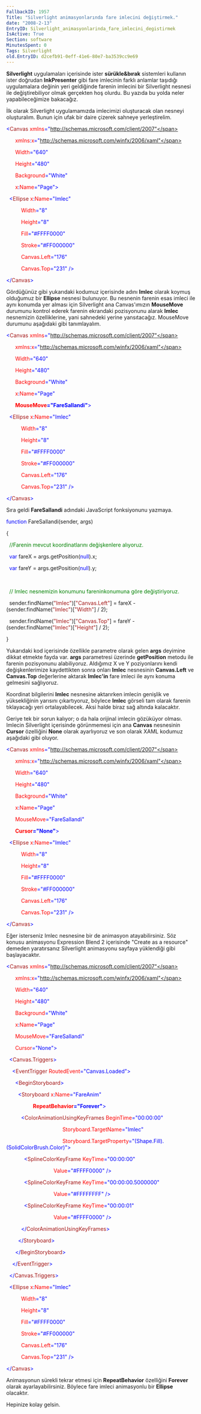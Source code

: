 ```yaml
---
FallbackID: 1957
Title: "Silverlight animasyonlarında fare imlecini değiştirmek."
date: "2008-2-13"
EntryID: Silverlight_animasyonlarinda_fare_imlecini_degistirmek
IsActive: True
Section: software
MinutesSpent: 0
Tags: Silverlight
old.EntryID: d2cefb91-0eff-41e6-80e7-ba3539cc9e69
---
```

**Silverlight** uygulamaları içerisinde ister **sürükle&bırak**
sistemleri kullanın ister doğrudan **InkPresenter** gibi fare imlecinin
farklı anlamlar taşıdığı uygulamalara değinin yeri geldiğinde farenin
imlecini bir Silverlight nesnesi ile değiştirebiliyor olmak gerçekten
hoş olurdu. Bu yazıda bu yolda neler yapabileceğimize bakacağız.

İlk olarak Silverlight uygulamamızda imlecimizi oluşturacak olan nesneyi
oluşturalım. Bunun için ufak bir daire çizerek sahneye yerleştirelim.

<span style="color: blue;">\<</span><span
style="color: #a31515;">Canvas</span><span style="color: red;">
xmlns</span><span
style="color: blue;">="http://schemas.microsoft.com/client/2007"</span>

      <span style="color: red;"> xmlns</span><span
style="color: blue;">:</span><span style="color: red;">x</span><span
style="color: blue;">="http://schemas.microsoft.com/winfx/2006/xaml"</span>

      <span style="color: red;"> Width</span><span
style="color: blue;">="640"</span>

      <span style="color: red;"> Height</span><span
style="color: blue;">="480"</span>

      <span style="color: red;"> Background</span><span
style="color: blue;">="White"</span>

      <span style="color: red;"> x</span><span
style="color: blue;">:</span><span style="color: red;">Name</span><span
style="color: blue;">="Page"\></span>

<span style="color: #a31515;">  </span><span
style="color: blue;">\<</span><span
style="color: #a31515;">Ellipse</span><span style="color: red;">
x</span><span style="color: blue;">:</span><span
style="color: red;">Name</span><span
style="color: blue;">="Imlec"</span>

          <span style="color: red;"> Width</span><span
style="color: blue;">="8"</span>

          <span style="color: red;"> Height</span><span
style="color: blue;">="8"</span>

          <span style="color: red;"> Fill</span><span
style="color: blue;">="\#FFFF0000"</span>

          <span style="color: red;"> Stroke</span><span
style="color: blue;">="\#FF000000"</span>

          <span style="color: red;"> Canvas.Left</span><span
style="color: blue;">="176"</span>

          <span style="color: red;"> Canvas.Top</span><span
style="color: blue;">="231" /\></span>

<span style="color: blue;">\</</span><span
style="color: #a31515;">Canvas</span><span
style="color: blue;">\></span>

Gördüğünüz gibi yukarıdaki kodumuz içerisinde adını **Imlec** olarak
koymuş olduğumuz bir **Ellipse** nesnesi bulunuyor. Bu nesnenin farenin
esas imleci ile aynı konumda yer alması için Silverlight ana
Canvas'ımızın **MouseMove** durumunu kontrol ederek farenin ekrandaki
pozisyonunu alarak **Imlec** nesnemizin özelliklerine, yani sahnedeki
yerine yansıtacağız. MouseMove durumunu aşağıdaki gibi tanımlayalım.

<span style="color: blue;">\<</span><span
style="color: #a31515;">Canvas</span><span style="color: red;">
xmlns</span><span
style="color: blue;">="http://schemas.microsoft.com/client/2007"</span>

      <span style="color: red;"> xmlns</span><span
style="color: blue;">:</span><span style="color: red;">x</span><span
style="color: blue;">="http://schemas.microsoft.com/winfx/2006/xaml"</span>

      <span style="color: red;"> Width</span><span
style="color: blue;">="640"</span>

      <span style="color: red;"> Height</span><span
style="color: blue;">="480"</span>

      <span style="color: red;"> Background</span><span
style="color: blue;">="White"</span>

      <span style="color: red;"> x</span><span
style="color: blue;">:</span><span style="color: red;">Name</span><span
style="color: blue;">="Page"</span>

      <span style="color: red;"> **MouseMove**</span><span
style="color: blue;">**="FareSallandi"**\></span>

<span style="color: #a31515;">  </span><span
style="color: blue;">\<</span><span
style="color: #a31515;">Ellipse</span><span style="color: red;">
x</span><span style="color: blue;">:</span><span
style="color: red;">Name</span><span
style="color: blue;">="Imlec"</span>

          <span style="color: red;"> Width</span><span
style="color: blue;">="8"</span>

          <span style="color: red;"> Height</span><span
style="color: blue;">="8"</span>

          <span style="color: red;"> Fill</span><span
style="color: blue;">="\#FFFF0000"</span>

          <span style="color: red;"> Stroke</span><span
style="color: blue;">="\#FF000000"</span>

          <span style="color: red;"> Canvas.Left</span><span
style="color: blue;">="176"</span>

          <span style="color: red;"> Canvas.Top</span><span
style="color: blue;">="231" /\></span>

<span style="color: blue;">\</</span><span
style="color: #a31515;">Canvas</span><span
style="color: blue;">\></span>

Sıra geldi **FareSallandi** adındaki JavaScript fonksiyonunu yazmaya.

<span style="color: blue;">function</span> FareSallandi(sender, args)

{

  <span style="color: green;">//Farenin mevcut koordinatlarını
değişkenlere alıyoruz.</span>

  <span style="color: blue;">var</span> fareX = args.getPosition(<span
style="color: blue;">null</span>).x;

  <span style="color: blue;">var</span> fareY = args.getPosition(<span
style="color: blue;">null</span>).y;

 

  <span style="color: green;">// Imlec nesnemizin konumunu
fareninkonumuna göre değiştiriyoruz.</span>

  sender.findName(<span style="color: #a31515;">"Imlec"</span>)[<span
style="color: #a31515;">"Canvas.Left"</span>] = fareX -
(sender.findName(<span style="color: #a31515;">"Imlec"</span>)[<span
style="color: #a31515;">"Width"</span>] / 2);

  sender.findName(<span style="color: #a31515;">"Imlec"</span>)[<span
style="color: #a31515;">"Canvas.Top"</span>] = fareY -
(sender.findName(<span style="color: #a31515;">"Imlec"</span>)[<span
style="color: #a31515;">"Height"</span>] / 2);

}

Yukarıdaki kod içerisinde özellikle parametre olarak gelen **args**
deyimine dikkat etmekte fayda var. **args** parametresi üzerinde
**getPosition** metodu ile farenin pozisyonunu alabiliyoruz. Aldığımız X
ve Y poziyonlarını kendi değişkenlerimize kaydettikten sonra onları
**Imlec** nesnesinin **Canvas.Left** ve **Canvas.Top** değerlerine
aktarak **Imlec'in** fare imleci ile aynı konuma gelmesini sağlıyoruz.

Koordinat bilgilerini **Imlec** nesnesine aktarırken imlecin genişlik ve
yüksekliğinin yarısını çıkartıyoruz, böylece **Imlec** görseli tam
olarak farenin tıklayacağı yeri ortalayabilecek. Aksi halde biraz sağ
altında kalacaktır.

Geriye tek bir sorun kalıyor; o da hala orijinal imlecin gözüküyor
olması. Imlecin Silverlight içerisinde görünmemesi için ana **Canvas**
nesnesinin **Cursor** özelliğini **None** olarak ayarlıyoruz ve son
olarak XAML kodumuz aşağıdaki gibi oluyor.

<span style="color: blue;">\<</span><span
style="color: #a31515;">Canvas</span><span style="color: red;">
xmlns</span><span
style="color: blue;">="http://schemas.microsoft.com/client/2007"</span>

      <span style="color: red;"> xmlns</span><span
style="color: blue;">:</span><span style="color: red;">x</span><span
style="color: blue;">="http://schemas.microsoft.com/winfx/2006/xaml"</span>

      <span style="color: red;"> Width</span><span
style="color: blue;">="640"</span>

      <span style="color: red;"> Height</span><span
style="color: blue;">="480"</span>

      <span style="color: red;"> Background</span><span
style="color: blue;">="White"</span>

      <span style="color: red;"> x</span><span
style="color: blue;">:</span><span style="color: red;">Name</span><span
style="color: blue;">="Page"</span>

      <span style="color: red;"> MouseMove</span><span
style="color: blue;">="FareSallandi"</span>

      <span style="color: red;"> **Cursor**</span><span
style="color: blue;">**="None"**\></span>

<span style="color: #a31515;">  </span><span
style="color: blue;">\<</span><span
style="color: #a31515;">Ellipse</span><span style="color: red;">
x</span><span style="color: blue;">:</span><span
style="color: red;">Name</span><span
style="color: blue;">="Imlec"</span>

          <span style="color: red;"> Width</span><span
style="color: blue;">="8"</span>

          <span style="color: red;"> Height</span><span
style="color: blue;">="8"</span>

          <span style="color: red;"> Fill</span><span
style="color: blue;">="\#FFFF0000"</span>

          <span style="color: red;"> Stroke</span><span
style="color: blue;">="\#FF000000"</span>

          <span style="color: red;"> Canvas.Left</span><span
style="color: blue;">="176"</span>

          <span style="color: red;"> Canvas.Top</span><span
style="color: blue;">="231" /\></span>

<span style="color: blue;">\</</span><span
style="color: #a31515;">Canvas</span><span
style="color: blue;">\></span>

Eğer isterseniz Imlec nesnesine bir de animasyon atayabilirsiniz. Söz
konusu animasyonu Expression Blend 2 içerisinde "Create as a resource"
demeden yaratırsanız Silverlight animasyonu sayfaya yüklendiği gibi
başlayacaktır.

<span style="color: blue;">\<</span><span
style="color: #a31515;">Canvas</span><span style="color: red;">
xmlns</span><span
style="color: blue;">="http://schemas.microsoft.com/client/2007"</span>

      <span style="color: red;"> xmlns</span><span
style="color: blue;">:</span><span style="color: red;">x</span><span
style="color: blue;">="http://schemas.microsoft.com/winfx/2006/xaml"</span>

      <span style="color: red;"> Width</span><span
style="color: blue;">="640"</span>

      <span style="color: red;"> Height</span><span
style="color: blue;">="480"</span>

      <span style="color: red;"> Background</span><span
style="color: blue;">="White"</span>

      <span style="color: red;"> x</span><span
style="color: blue;">:</span><span style="color: red;">Name</span><span
style="color: blue;">="Page"</span>

      <span style="color: red;"> MouseMove</span><span
style="color: blue;">="FareSallandi"</span>

      <span style="color: red;"> Cursor</span><span
style="color: blue;">="None"\></span>

<span style="color: #a31515;">  </span><span
style="color: blue;">\<</span><span
style="color: #a31515;">Canvas.Triggers</span><span
style="color: blue;">\></span>

<span style="color: #a31515;">    </span><span
style="color: blue;">\<</span><span
style="color: #a31515;">EventTrigger</span><span style="color: red;">
RoutedEvent</span><span style="color: blue;">="Canvas.Loaded"\></span>

<span style="color: #a31515;">      </span><span
style="color: blue;">\<</span><span
style="color: #a31515;">BeginStoryboard</span><span
style="color: blue;">\></span>

<span style="color: #a31515;">        </span><span
style="color: blue;">\<</span><span
style="color: #a31515;">Storyboard</span><span style="color: red;">
x</span><span style="color: blue;">:</span><span
style="color: red;">Name</span><span
style="color: blue;">="FareAnim"</span>

                  <span style="color: red;">
**RepeatBehavior**</span><span
style="color: blue;">**="Forever"**\></span>

<span style="color: #a31515;">          </span><span
style="color: blue;">\<</span><span
style="color: #a31515;">ColorAnimationUsingKeyFrames</span><span
style="color: red;"> BeginTime</span><span
style="color: blue;">="00:00:00"</span>

                                      <span style="color: red;">
Storyboard.TargetName</span><span style="color: blue;">="Imlec"</span>

                                      <span style="color: red;">
Storyboard.TargetProperty</span><span
style="color: blue;">="(Shape.Fill).(SolidColorBrush.Color)"\></span>

<span style="color: #a31515;">            </span><span
style="color: blue;">\<</span><span
style="color: #a31515;">SplineColorKeyFrame</span><span
style="color: red;"> KeyTime</span><span
style="color: blue;">="00:00:00"</span>

                                <span style="color: red;">
Value</span><span style="color: blue;">="\#FFFF0000" /\></span>

<span style="color: #a31515;">            </span><span
style="color: blue;">\<</span><span
style="color: #a31515;">SplineColorKeyFrame</span><span
style="color: red;"> KeyTime</span><span
style="color: blue;">="00:00:00.5000000"</span>

                                <span style="color: red;">
Value</span><span style="color: blue;">="\#FFFFFFFF" /\></span>

<span style="color: #a31515;">            </span><span
style="color: blue;">\<</span><span
style="color: #a31515;">SplineColorKeyFrame</span><span
style="color: red;"> KeyTime</span><span
style="color: blue;">="00:00:01"</span>

                                <span style="color: red;">
Value</span><span style="color: blue;">="\#FFFF0000" /\></span>

<span style="color: #a31515;">          </span><span
style="color: blue;">\</</span><span
style="color: #a31515;">ColorAnimationUsingKeyFrames</span><span
style="color: blue;">\></span>

<span style="color: #a31515;">        </span><span
style="color: blue;">\</</span><span
style="color: #a31515;">Storyboard</span><span
style="color: blue;">\></span>

<span style="color: #a31515;">      </span><span
style="color: blue;">\</</span><span
style="color: #a31515;">BeginStoryboard</span><span
style="color: blue;">\></span>

<span style="color: #a31515;">    </span><span
style="color: blue;">\</</span><span
style="color: #a31515;">EventTrigger</span><span
style="color: blue;">\></span>

<span style="color: #a31515;">  </span><span
style="color: blue;">\</</span><span
style="color: #a31515;">Canvas.Triggers</span><span
style="color: blue;">\></span>

<span style="color: #a31515;">  </span><span
style="color: blue;">\<</span><span
style="color: #a31515;">Ellipse</span><span style="color: red;">
x</span><span style="color: blue;">:</span><span
style="color: red;">Name</span><span
style="color: blue;">="Imlec"</span>

          <span style="color: red;"> Width</span><span
style="color: blue;">="8"</span>

          <span style="color: red;"> Height</span><span
style="color: blue;">="8"</span>

          <span style="color: red;"> Fill</span><span
style="color: blue;">="\#FFFF0000"</span>

          <span style="color: red;"> Stroke</span><span
style="color: blue;">="\#FF000000"</span>

          <span style="color: red;"> Canvas.Left</span><span
style="color: blue;">="176"</span>

          <span style="color: red;"> Canvas.Top</span><span
style="color: blue;">="231" /\></span>

<span style="color: blue;">\</</span><span
style="color: #a31515;">Canvas</span><span
style="color: blue;">\></span>

Animasyonun sürekli tekrar etmesi için **RepeatBehavior** özelliğini
**Forever** olarak ayarlayabilirsiniz. Böylece fare imleci animasyonlu
bir **Ellipse** olacaktır.

Hepinize kolay gelsin.

 


